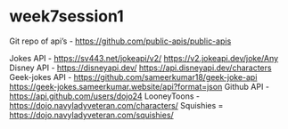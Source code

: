 # week7session1


Git repo of api’s - https://github.com/public-apis/public-apis

Jokes API - https://sv443.net/jokeapi/v2/
https://v2.jokeapi.dev/joke/Any
Disney API - https://disneyapi.dev/
https://api.disneyapi.dev/characters
Geek-jokes API - https://github.com/sameerkumar18/geek-joke-api
https://geek-jokes.sameerkumar.website/api?format=json
Github API - https://api.github.com/users/dojo24
LooneyToons - https://dojo.navyladyveteran.com/characters/
Squishies = https://dojo.navyladyveteran.com/squishies/

